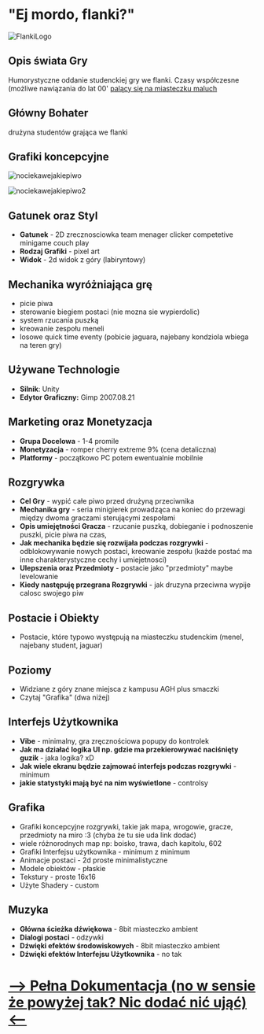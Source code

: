 # "Ej mordo, flanki?"

![FlankiLogo](https://github.com/Nimuy/game-design-document/blob/master/GDD/Grafika/obraz.png?raw=true-)

## Opis świata Gry

Humorystyczne oddanie studenckiej gry we flanki. Czasy współczesne (możliwe nawiązania do lat 00' [palący się na miasteczku maluch](https://www.youtube.com/watch?v=r0UCbiMc81E&ab_channel=spychacz84)

## Główny Bohater

drużyna studentów grająca we flanki

## Grafiki koncepcyjne

![nociekawejakiepiwo](https://github.com/Nimuy/game-design-document/blob/master/GDD/Grafika/obraz1.png?raw=true)

![nociekawejakiepiwo2](https://github.com/Nimuy/game-design-document/blob/master/GDD/Grafika/obraz2.png?raw=true)

## Gatunek oraz Styl

- **Gatunek** - 2D zrecznosciowka team menager clicker competetive minigame couch play
- **Rodzaj Grafiki** - pixel art
- **Widok** - 2d widok z góry (labiryntowy)

## Mechanika wyróżniająca grę

- picie piwa
- sterowanie biegiem postaci (nie mozna sie wypierdolic)
- system rzucania puszką
- kreowanie zespołu meneli
- losowe quick time eventy (pobicie jaguara, najebany kondziola wbiega na teren gry)

## Używane Technologie

- **Silnik**: Unity
- **Edytor Graficzny:** Gimp 2007.08.21

## Marketing oraz Monetyzacja

- **Grupa Docelowa** - 1-4 promile
- **Monetyzacja** - romper cherry extreme 9% (cena detaliczna)
- **Platformy** - początkowo PC potem ewentualnie mobilnie

## Rozgrywka

- **Cel Gry** - wypić całe piwo przed drużyną przeciwnika
- **Mechanika gry** - seria minigierek prowadząca na koniec do przewagi między dwoma graczami sterującymi zespołami
- **Opis umiejętności Gracza** - rzucanie puszką, dobieganie i podnoszenie puszki, picie piwa na czas,
- **Jak mechanika będzie się rozwijała podczas rozgrywki** - odblokowywanie nowych postaci, kreowanie zespołu (każde postać ma inne charakterystyczne cechy i umiejetnosci)
- **Ulepszenia oraz Przedmioty** - postacie jako "przedmioty" maybe levelowanie
- **Kiedy następuję przegrana Rozgrywki** - jak druzyna przeciwna wypije calosc swojego piw

## Postacie i Obiekty

- Postacie, które typowo występują na miasteczku studenckim (menel, najebany student, jaguar)

## Poziomy

- Widziane z góry znane miejsca z kampusu AGH plus smaczki
- Czytaj "Grafika" (dwa niżej)

## Interfejs Użytkownika

- **Vibe** - minimalny, gra zręcznościowa popupy do kontrolek
- **Jak ma działać logika UI np. gdzie ma przekierowywać naciśnięty guzik** - jaka logika? xD
- **Jak wiele ekranu będzie zajmować interfejs podczas rozgrywki** - minimum
- **jakie statystyki mają być na nim wyświetlone** - controlsy

## Grafika

- Grafiki koncepcyjne rozgrywki, takie jak mapa, wrogowie, gracze, przedmioty na miro :3 (chyba że tu sie uda link dodać)
- wiele różnorodnych map np: boisko, trawa, dach kapitolu, 602
- Grafiki Interfejsu użytkownika - minimum z minimum
- Animacje postaci - 2d proste minimalistyczne
- Modele obiektów - płaskie
- Tekstury - proste 16x16
- Użyte Shadery - custom

## Muzyka

- **Główna ścieżka dźwiękowa** - 8bit miasteczko ambient
- **Dialogi postaci** - odzywki
- **Dźwięki efektów środowiskowych** - 8bit miasteczko ambient
- **Dźwięki efektów Interfejsu Użytkownika** - no tak

# [--> Pełna Dokumentacja (no w sensie że powyżej tak? Nic dodać nić ująć) <--](/GDD/GDD.md)
